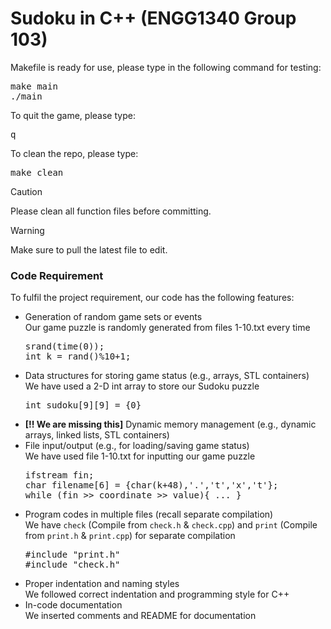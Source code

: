 # Sudoku in C++ (ENGG1340 Group 103)
<p>Makefile is ready for use, please type in the following command for testing:
<pre>make main<br>./main</pre>
</p>
<p>To quit the game, please type:
<pre>q</pre>
</p>
<p>To clean the repo, please type:
<pre>make clean</pre>
</p>

> [!Caution]
> Please clean all function files before committing.

> [!Warning]
> Make sure to pull the latest file to edit.

<h3>Code Requirement</h3>
<p>To fulfil the project requirement, our code has the following features:
<ul><li>Generation of random game sets or events<br>
  Our game puzzle is randomly generated from files 1-10.txt every time<br>
    <pre>srand(time(0));<br>int k = rand()%10+1;</pre></li>
</li>
  <li>Data structures for storing game status (e.g., arrays, STL containers)<br>
    We have used a 2-D int array to store our Sudoku puzzle<br>
    <pre>int sudoku[9][9] = {0}</pre></li>
  <li><b>[!! We are missing this]</b> Dynamic memory management (e.g., dynamic arrays, linked lists, STL containers)</li>
  <li>File input/output (e.g., for loading/saving game status)<br>
    We have used file 1-10.txt for inputting our game puzzle<br>
    <pre>ifstream fin;<br>char filename[6] = {char(k+48),'.','t','x','t'};<br>while (fin >> coordinate >> value){ ... }</pre></li>
  <li>Program codes in multiple files (recall separate compilation)<br>
    We have <code>check</code> (Compile from <code>check.h</code> & <code>check.cpp</code>) and <code>print</code> (Compile from <code>print.h</code> & <code>print.cpp</code>) for separate compilation<br>
    <pre>#include "print.h"<br>#include "check.h"
</pre></li></li>
  <li>Proper indentation and naming styles<br>We followed correct indentation and programming style for C++</li>
  <li>In-code documentation<br>We inserted comments and README for documentation</li>
</p>
